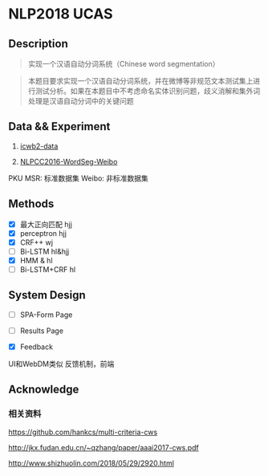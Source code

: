 # NLP2018 UCAS

## Description
> 实现一个汉语自动分词系统（Chinese word segmentation）

> 本题目要求实现一个汉语自动分词系统，并在微博等非规范文本测试集上进
行测试分析。如果在本题目中不考虑命名实体识别问题，歧义消解和集外词
处理是汉语自动分词中的关键问题

## Data && Experiment
1.  [icwb2-data](http://sighan.cs.uchicago.edu/bakeoff2005/)

2.  [NLPCC2016-WordSeg-Weibo](https://github.com/FudanNLP/NLPCC-WordSeg-Weibo)

PKU MSR: 标准数据集
Weibo: 非标准数据集

## Methods
- [x] 最大正向匹配 hjj
- [x] perceptron hjj
- [x] CRF++ wj
- [ ] Bi-LSTM hl&hjj
- [x] HMM & hl
- [ ] Bi-LSTM+CRF hl

## System Design

- [ ] SPA-Form Page
- [ ] Results Page
- [x] Feedback


UI和WebDM类似
反馈机制，前端


## Acknowledge

###  相关资料
https://github.com/hankcs/multi-criteria-cws

http://jkx.fudan.edu.cn/~qzhang/paper/aaai2017-cws.pdf

http://www.shizhuolin.com/2018/05/29/2920.html


